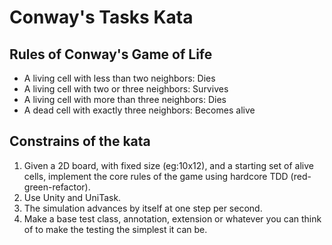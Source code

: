 # Conway's Tasks Kata

## Rules of Conway's Game of Life

- A living cell with less than two neighbors: Dies
- A living cell with two or three neighbors: Survives
- A living cell with more than three neighbors: Dies
- A dead cell with exactly three neighbors: Becomes alive

## Constrains of the kata
1. Given a 2D board, with fixed size (eg:10x12), and a starting set of alive cells, implement the core rules of the game using hardcore TDD (red-green-refactor).
2. Use Unity and UniTask. 
3. The simulation advances by itself at one step per second.
4. Make a base test class, annotation, extension or whatever you can think of to make the testing the simplest it can be.